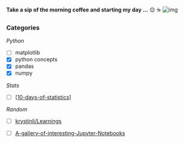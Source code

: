 **Take a sip of the morning coffee and starting my day ...** 😌 ☕
![img](https://www.educative.io/v2api/editorpage/4633464658722816/image/4844288916062208)

### Categories
*Python*
- [ ] matplotlib
- [x] python concepts
- [x] pandas
- [x] numpy

*Stats*
- [ ] [[10-days-of-statistics]](https://www.hackerrank.com/domains/tutorials/10-days-of-statistics)

*Random*
- [ ] [krystinli/Learnings](https://github.com/krystinli/Learnings)
- [ ] [A-gallery-of-interesting-Jupyter-Notebooks](https://github.com/jupyter/jupyter/wiki/A-gallery-of-interesting-Jupyter-Notebooks)


